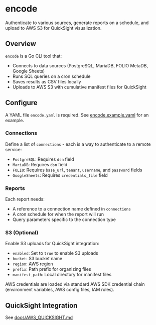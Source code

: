 # encode

Authenticate to various sources, generate reports on a schedule, and upload to AWS S3 for QuickSight visualization.

## Overview

`encode` is a Go CLI tool that:
- Connects to data sources (PostgreSQL, MariaDB, FOLIO MetaDB, Google Sheets)
- Runs SQL queries on a cron schedule
- Saves results as CSV files locally
- Uploads to AWS S3 with cumulative manifest files for QuickSight

## Configure

A YAML file `encode.yaml` is required. See [encode.example.yaml](./encode.example.yaml) for an example.

### Connections

Define a list of `connections` - each is a way to authenticate to a remote service:

- `PostgreSQL`: Requires `dsn` field
- `MariaDB`: Requires `dsn` field
- `FOLIO`: Requires `base_url`, `tenant`, `username`, and `password` fields
- `GoogleSheets`: Requires `credentials_file` field

### Reports

Each report needs:
- A reference to a connection name defined in `connections`
- A cron schedule for when the report will run
- Query parameters specific to the connection type

### S3 (Optional)

Enable S3 uploads for QuickSight integration:
- `enabled`: Set to `true` to enable S3 uploads
- `bucket`: S3 bucket name
- `region`: AWS region
- `prefix`: Path prefix for organizing files
- `manifest_path`: Local directory for manifest files

AWS credentials are loaded via standard AWS SDK credential chain (environment variables, AWS config files, IAM roles).

## QuickSight Integration

See [docs/AWS_QUICKSIGHT.md](./docs/AWS_QUICKSIGHT.md)
